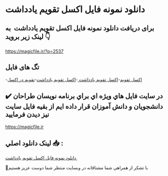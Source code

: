 # دانلود نمونه فایل اکسل تقویم یادداشت 

## برای دریافت دانلود نمونه فایل اکسل تقویم یادداشت  به لینک زیر بروید 👇

https://magicfile.ir/?p=2537

## تگ های فایل

-[اکسل تقویم](https://magicfile.ir/product/%d9%86%d9%85%d9%88%d9%86%d9%87-%d9%81%d8%a7%db%8c%d9%84-%d8%a7%da%a9%d8%b3%d9%84-%d8%aa%d9%82%d9%88%db%8c%d9%85-%db%8c%d8%a7%d8%af%d8%af%d8%a7%d8%b4%d8%aa/)-[اکسل تقویم یادداشت ](https://magicfile.ir/product/%d9%86%d9%85%d9%88%d9%86%d9%87-%d9%81%d8%a7%db%8c%d9%84-%d8%a7%da%a9%d8%b3%d9%84-%d8%aa%d9%82%d9%88%db%8c%d9%85-%db%8c%d8%a7%d8%af%d8%af%d8%a7%d8%b4%d8%aa/)-[اکسل تقویم یادداشت](https://magicfile.ir/product/%d9%86%d9%85%d9%88%d9%86%d9%87-%d9%81%d8%a7%db%8c%d9%84-%d8%a7%da%a9%d8%b3%d9%84-%d8%aa%d9%82%d9%88%db%8c%d9%85-%db%8c%d8%a7%d8%af%d8%af%d8%a7%d8%b4%d8%aa/)-[تقویم در اکسل](https://magicfile.ir/product/%d9%86%d9%85%d9%88%d9%86%d9%87-%d9%81%d8%a7%db%8c%d9%84-%d8%a7%da%a9%d8%b3%d9%84-%d8%aa%d9%82%d9%88%db%8c%d9%85-%db%8c%d8%a7%d8%af%d8%af%d8%a7%d8%b4%d8%aa/)

## ✔️ در سايت فايل هاي ويژه اي براي برنامه نويسان طراحان دانشجويان و دانش آموزان قرار داده ايم از بقيه فايل سايت نيز ديدن فرماييد

https://magicfile.ir


## لينک دانلود اصلي 📥 :

[دانلود نمونه فایل اکسل تقویم یادداشت ](https://magicfile.ir/product/%d9%86%d9%85%d9%88%d9%86%d9%87-%d9%81%d8%a7%db%8c%d9%84-%d8%a7%da%a9%d8%b3%d9%84-%d8%aa%d9%82%d9%88%db%8c%d9%85-%db%8c%d8%a7%d8%af%d8%af%d8%a7%d8%b4%d8%aa/) 


🙏با تشکر از همراهي شما مشتاقانه در وبسایت منتظر شما دوست عزیز هستیم

